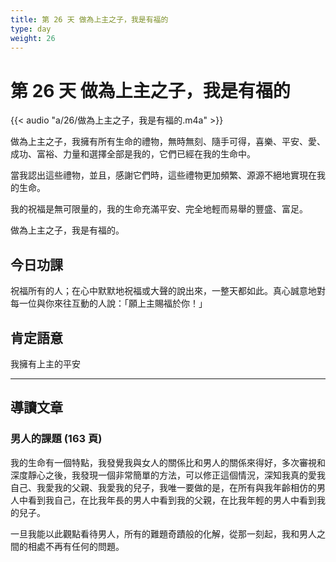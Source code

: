 ```yaml
---
title: 第 26 天 做為上主之子，我是有福的
type: day
weight: 26
---
```


# 第 26 天 做為上主之子，我是有福的

{{< audio "a/26/做為上主之子，我是有福的.m4a" >}}

做為上主之子，我擁有所有生命的禮物，無時無刻、隨手可得，喜樂、平安、愛、成功、富裕、力量和選擇全部是我的，它們已經在我的生命中。

當我認出這些禮物，並且，感謝它們時，這些禮物更加頻繁、源源不絕地實現在我的生命。

我的祝福是無可限量的，我的生命充滿平安、完全地輕而易舉的豐盛、富足。

做為上主之子，我是有福的。

## 今日功課

祝福所有的人；在心中默默地祝福或大聲的說出來，一整天都如此。真心誠意地對每一位與你來往互動的人說：「願上主賜福於你！」

## 肯定語意

我擁有上主的平安

---

## 導讀文章

### 男人的課題 (163 頁)

我的生命有一個特點，我發覺我與女人的關係比和男人的關係來得好，多次審視和深度靜心之後，我發現一個非常簡單的方法，可以修正這個情況，深知我真的愛我自己、我愛我的父親、我愛我的兒子，我唯一要做的是，在所有與我年齡相仿的男人中看到我自己，在比我年長的男人中看到我的父親，在比我年輕的男人中看到我的兒子。

一旦我能以此觀點看待男人，所有的難題奇蹟般的化解，從那一刻起，我和男人之間的相處不再有任何的問題。
